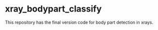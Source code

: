 # xray_bodypart_classify
This repository has the final version code for body part detection in xrays. 
